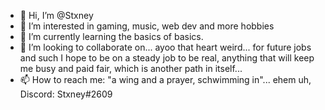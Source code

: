 - 👋 Hi, I’m @Stxney
- 👀 I’m interested in gaming, music, web dev and more hobbies
- 🌱 I’m currently learning the basics of basics.
- 💞️ I’m looking to collaborate on... ayoo that heart weird... for future jobs and such I hope to be on a steady job to be real, anything that will keep me busy and paid fair, which is another path in itself...
- 📫 How to reach me: "a wing and a prayer, schwimming in"... ehem uh, Discord: Stxney#2609

<!---
Stxney/Stxney is a ✨ special ✨ repository because its `README.md` (this file) appears on your GitHub profile.
You can click the Preview link to take a look at your changes.
--->
